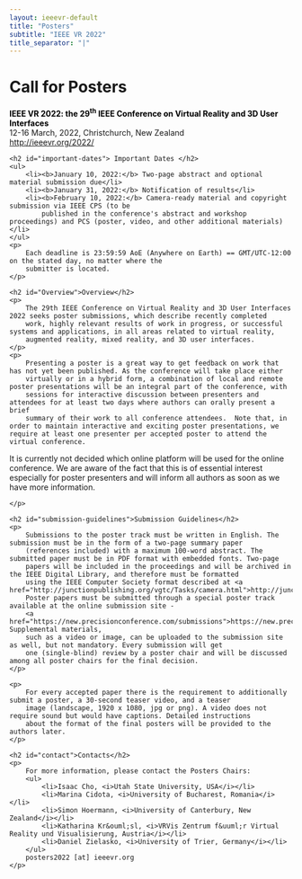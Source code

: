 ```yaml
---
layout: ieeevr-default
title: "Posters"
subtitle: "IEEE VR 2022"
title_separator: "|"
---
```


<div>
    <h1 id="cfp-posters"> Call for Posters</h1>
    <p>
        <strong style="color: black">IEEE VR 2022: the 29<sup>th</sup> IEEE Conference on Virtual Reality and 3D User Interfaces</strong>
        <br /> 
        12-16 March, 2022, Christchurch, New Zealand
        <br />
        <a href="http://ieeevr.org/2022/">http://ieeevr.org/2022/</a>
    </p>

    <h2 id="important-dates"> Important Dates </h2>
    <ul>
        <li><b>January 10, 2022:</b> Two-page abstract and optional material submission due</li>
        <li><b>January 31, 2022:</b> Notification of results</li>
        <li><b>February 10, 2022:</b> Camera-ready material and copyright submission via IEEE CPS (to be
            published in the conference's abstract and workshop proceedings) and PCS (poster, video, and other additional materials)</li>
    </ul>
    <p>
        Each deadline is 23:59:59 AoE (Anywhere on Earth) == GMT/UTC-12:00 on the stated day, no matter where the 
        submitter is located.
    </p>
    
    <h2 id="Overview">Overview</h2>
    <p>
        The 29th IEEE Conference on Virtual Reality and 3D User Interfaces 2022 seeks poster submissions, which describe recently completed 
        work, highly relevant results of work in progress, or successful systems and applications, in all areas related to virtual reality, 
        augmented reality, mixed reality, and 3D user interfaces.
    </p>
    <p>
        Presenting a poster is a great way to get feedback on work that has not yet been published. As the conference will take place either 
        virtually or in a hybrid form, a combination of local and remote poster presentations will be an integral part of the conference, with 
        sessions for interactive discussion between presenters and attendees for at least two days where authors can orally present a brief 
        summary of their work to all conference attendees.  Note that, in order to maintain interactive and exciting poster presentations, we require at least one presenter per accepted poster to attend the virtual conference.
 </p>

<p>
It is currently not decided which online platform will be used for the online conference. We are aware of the fact that this is of essential interest especially for poster presenters and will inform all authors as soon as we have more information.

    </p>
    
    <h2 id="submission-guidelines">Submission Guidelines</h2>
    <p>
        Submissions to the poster track must be written in English. The submission must be in the form of a two-page summary paper 
        (references included) with a maximum 100-word abstract. The submitted paper must be in PDF format with embedded fonts. Two-page 
        papers will be included in the proceedings and will be archived in the IEEE Digital Library, and therefore must be formatted 
        using the IEEE Computer Society format described at <a href="http://junctionpublishing.org/vgtc/Tasks/camera.html">http://junctionpublishing.org/vgtc/Tasks/camera.html</a>. 
        Poster papers must be submitted through a special poster track available at the online submission site - 
        <a href="https://new.precisionconference.com/submissions">https://new.precisionconference.com/submissions</a>. Supplemental materials, 
        such as a video or image, can be uploaded to the submission site as well, but not mandatory. Every submission will get 
        one (single-blind) review by a poster chair and will be discussed among all poster chairs for the final decision.
    </p>

    <p>
        For every accepted paper there is the requirement to additionally submit a poster, a 30-second teaser video, and a teaser 
        image (landscape, 1920 x 1080, jpg or png). A video does not require sound but would have captions. Detailed instructions 
        about the format of the final posters will be provided to the authors later. 
    </p>
    
    <h2 id="contact">Contacts</h2>
    <p>
        For more information, please contact the Posters Chairs:
        <ul>
            <li>Isaac Cho, <i>Utah State University, USA</i></li>
            <li>Marina Cidota, <i>University of Bucharest, Romania</i></li>
            <li>Simon Hoermann, <i>University of Canterbury, New Zealand</i></li>
            <li>Katharina Kr&ouml;sl, <i>VRVis Zentrum f&uuml;r Virtual Reality und Visualisierung, Austria</i></li>
            <li>Daniel Zielasko, <i>University of Trier, Germany</i></li>
        </ul>
        posters2022 [at] ieeevr.org
    </p>
</div>
